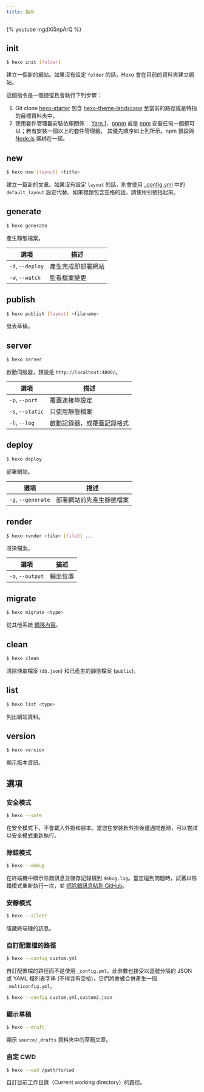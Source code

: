 ```yaml
---
title: 指令
---
```


{% youtube mgdXi5npArQ %}

## init

```bash
$ hexo init [folder]
```

建立一個新的網站。如果沒有設定 `folder` 的話，Hexo 會在目前的資料夾建立網站。

這個指令是一個捷徑且會執行下列步驟：

1. Git clone [hexo-starter](https://github.com/hexojs/hexo-starter) 包含 [hexo-theme-landscape](https://github.com/hexojs/hexo-theme-landscape) 至當前的路徑或是特指的目標資料夾中。
2. 使用套件管理器安裝依賴關係： [Yarn 1](https://classic.yarnpkg.com/lang/en/)、[pnpm](https://pnpm.io/zh-TW/) 或是 [npm](https://docs.npmjs.com/cli/install) 安裝任何一個都可以；若有安裝一個以上的套件管理器， 其優先順序如上列所示。npm 預設與 [Node.js](/zh-tw/docs/#Install-Node-js) 捆綁在一起。

## new

```bash
$ hexo new [layout] <title>
```

建立一篇新的文章。如果沒有設定 `layout` 的話，則會使用 [\_config.yml](configuration.html) 中的 `default_layout` 設定代替。如果標題包含空格的話，請使用引號括起來。

## generate

```bash
$ hexo generate
```

產生靜態檔案。

| 選項             | 描述               |
| ---------------- | ------------------ |
| `-d`, `--deploy` | 產生完成即部署網站 |
| `-w`, `--watch`  | 監看檔案變更       |

## publish

```bash
$ hexo publish [layout] <filename>
```

發表草稿。

## server

```bash
$ hexo server
```

啟動伺服器，預設是 `http://localhost:4000/`。

| 選項             | 描述                       |
| ---------------- | -------------------------- |
| `-p`, `--port`   | 覆蓋連接埠設定             |
| `-s`, `--static` | 只使用靜態檔案             |
| `-l`, `--log`    | 啟動記錄器，或覆蓋記錄格式 |

## deploy

```bash
$ hexo deploy
```

部署網站。

| 選項               | 描述                     |
| ------------------ | ------------------------ |
| `-g`, `--generate` | 部署網站前先產生靜態檔案 |

## render

```bash
$ hexo render <file> [file2] ...
```

渲染檔案。

| 選項             | 描述     |
| ---------------- | -------- |
| `-o`, `--output` | 輸出位置 |

## migrate

```bash
$ hexo migrate <type>
```

從其他系統 [轉移內容](migration.html)。

## clean

```bash
$ hexo clean
```

清除快取檔案 (`db.json`) 和已產生的靜態檔案 (`public`)。

## list

```bash
$ hexo list <type>
```

列出網站資料。

## version

```bash
$ hexo version
```

顯示版本資訊。

## 選項

### 安全模式

```bash
$ hexo --safe
```

在安全模式下，不會載入外掛和腳本。當您在安裝新外掛後遭遇問題時，可以嘗試以安全模式重新執行。

### 除錯模式

```bash
$ hexo --debug
```

在終端機中顯示除錯訊息並儲存記錄檔到 `debug.log`。當您碰到問題時，試著以除錯模式重新執行一次，並 [把除錯訊息貼到 GitHub](https://github.com/hexojs/hexo/issues/new?assignees=&labels=&projects=&template=bug_report.yml)。

### 安靜模式

```bash
$ hexo --silent
```

隱藏終端機的訊息。

### 自訂配置檔的路徑

```bash
$ hexo --config custom.yml
```

自訂配置檔的路徑而不是使用 `_config.yml`。此參數也接受以逗號分隔的 JSON 或 YAML 檔列表字串 (不得含有空格)，它們將會被合併產生一個 `_multiconfig.yml`。

```bash
$ hexo --config custom.yml,custom2.json
```

### 顯示草稿

```bash
$ hexo --draft
```

顯示 `source/_drafts` 資料夾中的草稿文章。

### 自定 CWD

```bash
$ hexo --cwd /path/to/cwd
```

自訂目前工作目錄（Current working directory）的路徑。
